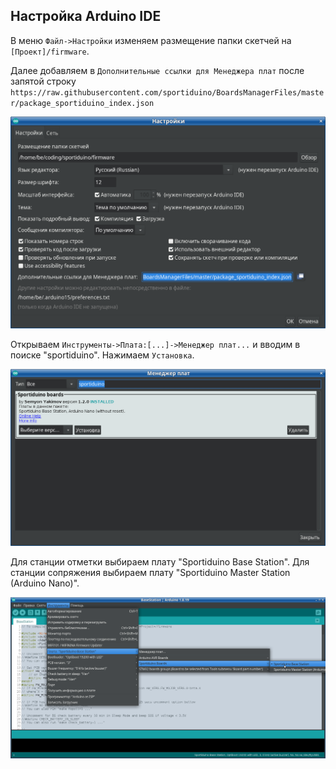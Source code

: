 ## Настройка Arduino IDE

В меню `Файл->Настройки` изменяем размещение папки скетчей на `[Проект]/firmware`.

Далее добавляем в `Дополнительные ссылки для Менеджера плат` после запятой строку
`https://raw.githubusercontent.com/sportiduino/BoardsManagerFiles/master/package_sportiduino_index.json`

![](/img/ArduinoIdePref.png?raw=true "Настройка Arduino IDE")

Открываем `Инструменты->Плата:[...]->Менеджер плат...` и вводим в поиске "sportiduino".
Нажимаем `Установка`.

![](/img/ArduinoIdeBoardsManager.png?raw=true "Менеджер плат")

Для станции отметки выбираем плату "Sportiduino Base Station".
Для станции сопряжения выбираем плату "Sportiduino Master Station (Arduino Nano)".

![](/img/ArduinoIdeBoardSelection.png?raw=true "Выбор платы")


